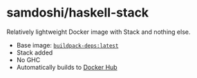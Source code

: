 samdoshi/haskell-stack
======================

Relatively lightweight Docker image with Stack and nothing else.

- Base image: [`buildpack-deps:latest`][1]
- Stack added
- No GHC
- Automatically builds to [Docker Hub][2]

[1]: https://hub.docker.com/_/buildpack-deps/
[2]: https://hub.docker.com/r/samdoshi/haskell-stack/

